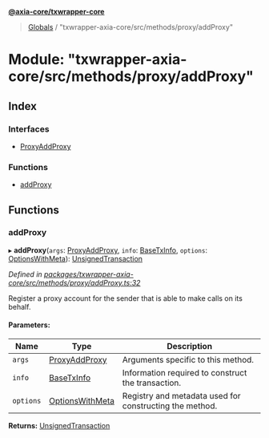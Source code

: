 **[@axia-core/txwrapper-core](../README.md)**

> [Globals](../globals.md) / "txwrapper-axia-core/src/methods/proxy/addProxy"

# Module: "txwrapper-axia-core/src/methods/proxy/addProxy"

## Index

### Interfaces

* [ProxyAddProxy](../interfaces/_txwrapper_axia_core_src_methods_proxy_addproxy_.proxyaddproxy.md)

### Functions

* [addProxy](_txwrapper_axia_core_src_methods_proxy_addproxy_.md#addproxy)

## Functions

### addProxy

▸ **addProxy**(`args`: [ProxyAddProxy](../interfaces/_txwrapper_axia_core_src_methods_proxy_addproxy_.proxyaddproxy.md), `info`: [BaseTxInfo](../interfaces/_txwrapper_core_src_types_method_.basetxinfo.md), `options`: [OptionsWithMeta](../interfaces/_txwrapper_core_src_types_method_.optionswithmeta.md)): [UnsignedTransaction](../interfaces/_txwrapper_core_src_types_method_.unsignedtransaction.md)

*Defined in [packages/txwrapper-axia-core/src/methods/proxy/addProxy.ts:32](https://github.com/axia-core/txwrapper-core/blob/731a943/packages/txwrapper-axia-core/src/methods/proxy/addProxy.ts#L32)*

Register a proxy account for the sender that is able to make calls on its behalf.

#### Parameters:

Name | Type | Description |
------ | ------ | ------ |
`args` | [ProxyAddProxy](../interfaces/_txwrapper_axia_core_src_methods_proxy_addproxy_.proxyaddproxy.md) | Arguments specific to this method. |
`info` | [BaseTxInfo](../interfaces/_txwrapper_core_src_types_method_.basetxinfo.md) | Information required to construct the transaction. |
`options` | [OptionsWithMeta](../interfaces/_txwrapper_core_src_types_method_.optionswithmeta.md) | Registry and metadata used for constructing the method.  |

**Returns:** [UnsignedTransaction](../interfaces/_txwrapper_core_src_types_method_.unsignedtransaction.md)
